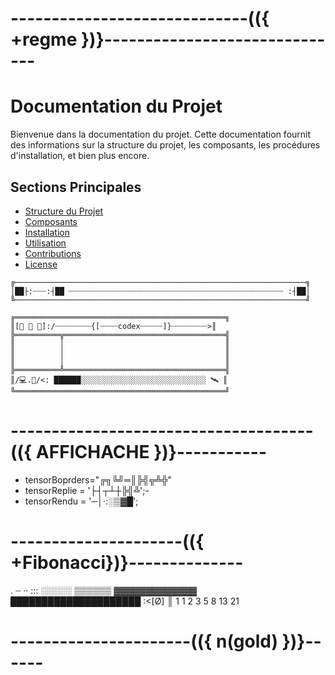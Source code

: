 
# -----------------------------(({ +regme })}------------------------------
# Documentation du Projet

Bienvenue dans la documentation du projet. Cette documentation fournit des informations sur la structure du projet, les composants, les procédures d'installation, et bien plus encore.

## Sections Principales

- [Structure du Projet](structure.md)
- [Composants](components.md)
- [Installation](installation.md)
- [Utilisation](usage.md)
- [Contributions](contributing.md)
- [License](license.md)
```
╔─────────────────────────────────────────────────────────────────╗
│██├:┈┈┈:┤██ ┈┈┈┈┈┈┈┈┈┈┈┈┈┈┈┈┈┈┈┈┈┈┈┈┈┈┈┈┈┈┈┈┈┈┈┈┈┈┈┈┈┈┈┈┈┈┈┈ :┤██│
╚─────────────────────────────────────────────────────────────────╝
```
```
╔═══════════════════════════════════════════════╗
║[📗 📕 📒]:/┈┈┈┈┈┈┈┈{[┈┈┈┈codex┈┈┈┈┈]}┈┈┈┈┈┈┈┈>║   
╠══════════╦════════════════════════════════════╣
║          │                                    ║
║          │                                    ║
║          │                                    ║
╠══════════╩════════════════════════════════════╣
║/💻.📡/<: ██████░░░░░░░░░░░░░░░░░░░░░░░░░░░░ 🛰 ║
╚═══════════════════════════════════════════════╝
```

# -------------------------------------(({ AFFICHACHE })}-----------
- tensorBoprders="╔╗╚╝═║╠╣╦╩╬"
- tensorReplie = '├┤┬┴┼╠╣╩';-
- tensorRendu = '─│·:░▒▓█';  

# ---------------------(({ +Fibonacci})}--------------
. ┈ ·· ::: ░░░░░ ▒▒▒▒▒▒ ▓▓▓▓▓▓▓▓▓▓▓▓▓ █████████████████████ :<[Ø] ║
1 1 2   3    5     8          13              21  
# ----------------------(({ n(gold) })}------